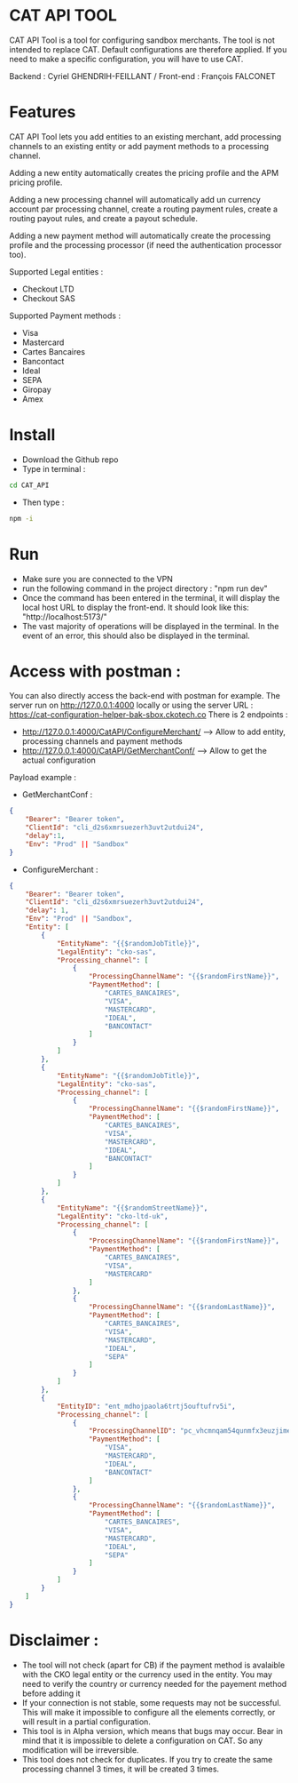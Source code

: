 # CAT API TOOL
CAT API Tool is a tool for configuring sandbox merchants.
The tool is not intended to replace CAT.
Default configurations are therefore applied. If you need to make a specific configuration, you will have to use CAT.

Backend : Cyriel GHENDRIH-FEILLANT / Front-end : François FALCONET
# Features
CAT API Tool lets you add entities to an existing merchant, add processing channels to an existing entity or add payment methods to a processing channel.

Adding a new entity automatically creates the pricing profile and the APM pricing profile.

Adding a new processing channel will automatically add un currency account par processing channel, create a routing payment rules, create a routing payout rules, and create a payout schedule.

Adding a new payment method will automatically create the processing profile and the processing processor (if need the authentication processor too).

Supported Legal entities : 
- Checkout LTD
- Checkout SAS

Supported Payment methods : 
- Visa
- Mastercard
- Cartes Bancaires
- Bancontact
- Ideal
- SEPA
- Giropay
- Amex

# Install
- Download the Github repo
- Type in terminal :
```bash 
cd CAT_API
```
- Then type : 
```bash 
npm -i
```

# Run 
- Make sure you are connected to the VPN 
- run the following command in the project directory : "npm run dev"
- Once the command has been entered in the terminal, it will display the local host URL to display the front-end. It should look like this: "http://localhost:5173/"
- The vast majority of operations will be displayed in the terminal. In the event of an error, this should also be displayed in the terminal.

# Access with postman : 
You can also directly access the back-end with postman for example. 
The server run on http://127.0.0.1:4000 locally or using the server URL : https://cat-configuration-helper-bak-sbox.ckotech.co
There is 2 endpoints : 
- http://127.0.0.1:4000/CatAPI/ConfigureMerchant/ --> Allow to add entity, processing channels and payment methods
- http://127.0.0.1:4000/CatAPI/GetMerchantConf/ --> Allow to get the actual configuration

Payload example : 
- GetMerchantConf : 
```json
{
    "Bearer": "Bearer token",
    "ClientId": "cli_d2s6xmrsuezerh3uvt2utdui24",
    "delay":1,
    "Env": "Prod" || "Sandbox"
}
```
- ConfigureMerchant : 
```json
{
    "Bearer": "Bearer token",
    "ClientId": "cli_d2s6xmrsuezerh3uvt2utdui24",
    "delay": 1,
    "Env": "Prod" || "Sandbox",
    "Entity": [
        {
            "EntityName": "{{$randomJobTitle}}",
            "LegalEntity": "cko-sas",
            "Processing_channel": [
                {
                    "ProcessingChannelName": "{{$randomFirstName}}",
                    "PaymentMethod": [
                        "CARTES_BANCAIRES",
                        "VISA",
                        "MASTERCARD",
                        "IDEAL",
                        "BANCONTACT"
                    ]
                }
            ]
        },
        {
            "EntityName": "{{$randomJobTitle}}",
            "LegalEntity": "cko-sas",
            "Processing_channel": [
                {
                    "ProcessingChannelName": "{{$randomFirstName}}",
                    "PaymentMethod": [
                        "CARTES_BANCAIRES",
                        "VISA",
                        "MASTERCARD",
                        "IDEAL",
                        "BANCONTACT"
                    ]
                }
            ]
        },
        {
            "EntityName": "{{$randomStreetName}}",
            "LegalEntity": "cko-ltd-uk",
            "Processing_channel": [
                {
                    "ProcessingChannelName": "{{$randomFirstName}}",
                    "PaymentMethod": [
                        "CARTES_BANCAIRES",
                        "VISA",
                        "MASTERCARD"
                    ]
                },
                {
                    "ProcessingChannelName": "{{$randomLastName}}",
                    "PaymentMethod": [
                        "CARTES_BANCAIRES",
                        "VISA",
                        "MASTERCARD",
                        "IDEAL",
                        "SEPA"
                    ]
                }
            ]
        },
        {
            "EntityID": "ent_mdhojpaola6trtj5ouftufrv5i",
            "Processing_channel": [
                {
                    "ProcessingChannelID": "pc_vhcmnqam54qunmfx3euzjimesu",
                    "PaymentMethod": [
                        "VISA",
                        "MASTERCARD",
                        "IDEAL",
                        "BANCONTACT"
                    ]
                },
                {
                    "ProcessingChannelName": "{{$randomLastName}}",
                    "PaymentMethod": [
                        "CARTES_BANCAIRES",
                        "VISA",
                        "MASTERCARD",
                        "IDEAL",
                        "SEPA"
                    ]
                }
            ]
        }
    ]
}
```

# Disclaimer : 
- The tool will not check (apart for CB) if the payment method is avalaible with the CKO legal entity or the currency used in the entity. You may need to verify the country or currency needed for the payement method before adding it
- If your connection is not stable, some requests may not be successful. This will make it impossible to configure all the elements correctly, or will result in a partial configuration.
- This tool is in Alpha version, which means that bugs may occur. Bear in mind that it is impossible to delete a configuration on CAT. So any modification will be irreversible.
- This tool does not check for duplicates. If you try to create the same processing channel 3 times, it will be created 3 times.
